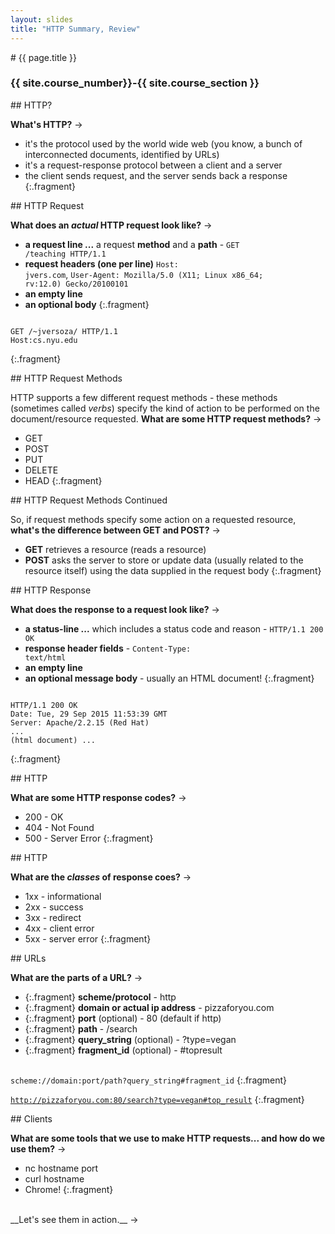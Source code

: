 ```yaml
---
layout: slides
title: "HTTP Summary, Review"
---
```


<section markdown="block" class="intro-slide">
# {{ page.title }}

### {{ site.course_number}}-{{ site.course_section }}

<p><small></small></p>
</section>

<section markdown="block">
## HTTP?

__What's HTTP?__ &rarr;

* it's the protocol used by the world wide web (you know, a bunch of interconnected documents, identified by URLs)
* it's a request-response protocol between a client and a server
* the client sends request, and the server sends back a response
{:.fragment}

</section>

<section markdown="block">
## HTTP Request

__What does an _actual_ HTTP request look like?__ &rarr;

* __a request line ...__  a request __method__ and a __path__ - <code>GET /teaching HTTP/1.1</code>
* __request headers (one per line)__ <code>Host: jvers.com</code>, <code>User-Agent: Mozilla/5.0 (X11; Linux x86_64; rv:12.0) Gecko/20100101 </code>
* __an empty line__
* __an optional body__
{:.fragment}

<pre><code data-trim contenteditable>
GET /~jversoza/ HTTP/1.1
Host:cs.nyu.edu
</code></pre>
{:.fragment}
</section>


<section markdown="block">
## HTTP Request Methods

HTTP supports a few different request methods - these methods (sometimes called _verbs_) specify the kind of action to be performed on the document/resource requested.  __What are some HTTP request methods?__ &rarr;

* GET
* POST
* PUT
* DELETE
* HEAD
{:.fragment}

</section>

<section markdown="block">
## HTTP Request Methods Continued

So, if request methods specify some action on a requested resource, __what's the difference between GET and POST?__ &rarr;

* __GET__  retrieves a resource (reads a resource)
* __POST__  asks the server to store or update data (usually related to the resource itself) using the data supplied in the request body
{:.fragment}
</section>

<section markdown="block">
## HTTP Response

__What does the response to a request look like?__ &rarr;


* __a status-line ...__ which includes a status code and reason - <code>HTTP/1.1 200 OK</code>
* __response header fields__ - <code>Content-Type: text/html</code>
* __an empty line__
* __an optional message body__ - usually an HTML document!
{:.fragment}


<pre><code data-trim contenteditable>
HTTP/1.1 200 OK
Date: Tue, 29 Sep 2015 11:53:39 GMT
Server: Apache/2.2.15 (Red Hat)
...
(html document) ...
</code></pre>
{:.fragment}

</section>
<section markdown="block">
## HTTP

__What are some HTTP response codes?__ &rarr;

* 200 - OK
* 404 - Not Found
* 500 - Server Error
{:.fragment}
</section>

<section markdown="block">
## HTTP 

__What are the _classes_ of response coes?__ &rarr;

* 1xx - informational
* 2xx - success
* 3xx - redirect
* 4xx - client error
* 5xx - server error
{:.fragment}
</section>

<section markdown="block">
## URLs

__What are the parts of a URL?__ &rarr;

* {:.fragment} __scheme/protocol__ - http
* {:.fragment} __domain or actual ip address__ - pizzaforyou.com
* {:.fragment} __port__ (optional) - 80 (default if http)
* {:.fragment} __path__ - /search
* {:.fragment} __query_string__ (optional) - ?type=vegan
* {:.fragment} __fragment_id__ (optional) - #topresult

<br>
<code>scheme://domain:port/path?query_string#fragment_id</code>
{:.fragment}

<code>http://pizzaforyou.com:80/search?type=vegan#top_result</code>
{:.fragment}
</section>

<section markdown="block">
## Clients

__What are some tools that we use to make HTTP requests... and how do we use them?__ &rarr;

* nc hostname port
* curl hostname
* Chrome!
{:.fragment}

<br>
__Let's see them in action.__ &rarr;
</section>


